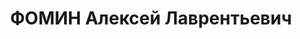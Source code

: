 ---
title: ФОМИН Алексей Лаврентьевич
description: "Род. в 1898, г. СанктПетербург, русский, обр.: высшее. В 1935 выслан\
  \ из Ленинграда. Инженер-организатор, заместитель начальника отдела снабжения «Бумстроя»\
  \ в г. Красноярске. \n  Арестован 19.11.1936. Обв.: участие в к.-р. организации.\
  \ Приговор: выездная сессия ВК ВС СССР, 19.04.1937 – ВМН. Расстрелян 21.04.1937,\
  \ в г. Красноярске. \n  Реабилитирован ВК ВС СССР 13.10.1956"
---